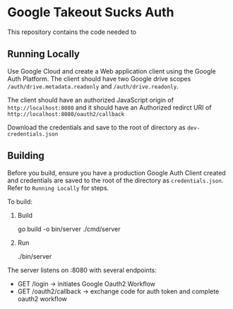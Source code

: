 # Google Takeout Sucks Auth

This repository contains the code needed to

## Running Locally

Use Google Cloud and create a Web application client using the Google Auth Platform. The client should have two Google drive scopes `/auth/drive.metadata.readonly` and `/auth/drive.readonly`.

The client should have an authorized JavaScript origin of `http://localhost:8080` and it should have an Authorized redirct URI of `http://localhost:8080/oauth2/callback`

Download the credentials and save to the root of directory as `dev-credentials.json`

## Building

Before you build, ensure you have a production Google Auth Client created and credentials are saved to the root of the directory as `credentials.json`. Refer to `Running Locally` for steps.

To build:

1. Build

   go build -o bin/server ./cmd/server

2. Run

   ./bin/server

The server listens on :8080 with several endpoints:

- GET /login -> initiates Google Oauth2 Workflow
- GET /oauth2/callback -> exchange code for auth token and complete oauth2 workflow
